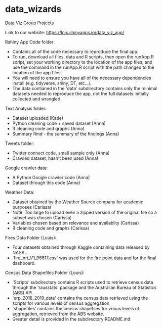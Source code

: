 # data_wizards
Data Viz Group Projects

Link to our website: https://lnix.shinyapps.io/data_viz_app/

Rshiny App Code folder:
- Contains all of the code necessary to reproduce the final app.
- To run, download all files, data and R scripts, then open the runApp.R script, set your working directory to the location of the app files, and use the command in the runApp.R script with the path changed to the location of the app files.
- You will need to ensure you have all of the necessary dependencies install (e.g. tidyverse, shiny, DT, etc...).
- The data contianed in the 'data' subdirectory contains only the minimal datasets needed to reproduce the app, not the full datasets initially collected and wrangled. 

Text Analysis folder: 
- Dataset uploaded (Katie)
- Python cleaning code + saved dataset (Anna)
- R cleaning code and graphs (Anna)
- Summary Rmd - the summary of the findings (Anna)

Tweets folder:
- Twitter connect code, small sample only (Anna)
- Crawled dataset, hasn't been used (Anna)

Google crawler data: 
- A Python Google crawler code (Anna)
- Dataset through this code (Anna)

Weather Data:
- Dataset obtained by the Weather Source company for academic purposes (Carissa)
- Note: Too large to upload even a zipped version of the original file so a subset was chosen (Carissa)
- Variables chosen based on relevance and availablity (Carissa)
- R cleaning code and graphs (Carissa)

Fires Data Folder (Louis):
- Four datasets obtained through Kaggle containing data released by NASA. 
- 'fire_nrt_V1_96617.csv' was used for the fire point data and for the final dashboard.

Census Data Shapefiles Folder (Louis):
- 'Scripts' subdirectory contains R scripts used to retrieve census data through the 'rausstats' package and the Australian Bureau of Statistics (ABS) API.
- 'erp_2018_2019_data' contains the census data retrieved using the scripts for various levels of census aggregation.
- 'shapefiles' contains the census shapefiles for vrious levels of aggregation, retrieved from the ABS website.
- Greater detail is provided in the subdirectory README.md
